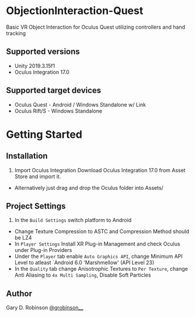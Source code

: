 # ObjectionInteraction-Quest
Basic VR Object Interaction for Oculus Quest utilizing controllers and hand tracking

## Supported versions
- Unity 2019.3.15f1
- Oculus Integration 17.0

## Supported target devices
- Oculus Quest - Android / Windows Standalone w/ Link
- Oculus Rift/S - Windows Standalone

# Getting Started

## Installation
1. Import Oculus Integration
Download Oculus Integration 17.0 from Asset Store and import it.
- Alternatively just drag and drop the Oculus folder into Assets/

## Project Settings
1. In the `Build Settings` switch platform to Android
- Change Texture Compression to ASTC and Compression Method should be LZ4
- In `Player Settings` Install XR Plug-in Management and check Oculus under Plug-in Providers
- Under the `Player` tab enable `Auto Graphics API`, change Minimum API Level to atleast `Android 6.0 'Marshmellow' (API Level 23)
- In the `Quality` tab change Anisotrophic Textures to `Per Texture`, change Anti Aliasing to `4x Multi Sampling`, Disable Soft Particles


## Author
Gary D. Robinson [@grobinson__](https://twitter.com/grobinson__)



